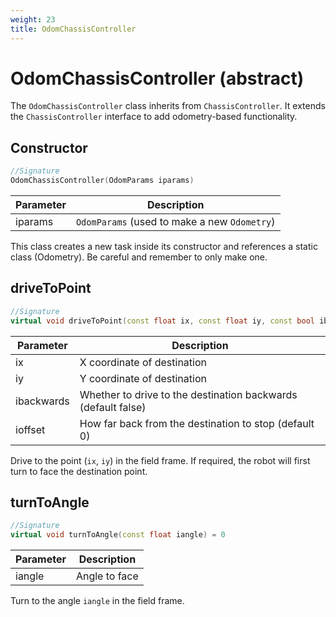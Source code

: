 ```yaml
---
weight: 23
title: OdomChassisController
---
```


# OdomChassisController (abstract)

The `OdomChassisController` class inherits from `ChassisController`. It extends the `ChassisController` interface to add odometry-based functionality.

## Constructor

```c++
//Signature
OdomChassisController(OdomParams iparams)
```

Parameter | Description
----------|------------
iparams | `OdomParams` (used to make a new `Odometry`)

<aside class="notice">
This class creates a new task inside its constructor and references a static class (Odometry). Be careful and remember to only make one.
</aside>

## driveToPoint

```c++
//Signature
virtual void driveToPoint(const float ix, const float iy, const bool ibackwards = false, const float ioffset = 0) = 0
```

Parameter | Description
----------|------------
ix | X coordinate of destination
iy | Y coordinate of destination
ibackwards | Whether to drive to the destination backwards (default false)
ioffset | How far back from the destination to stop (default 0)

Drive to the point (`ix`, `iy`) in the field frame. If required, the robot will first turn to face the destination point.

## turnToAngle

```c++
//Signature
virtual void turnToAngle(const float iangle) = 0
```

Parameter | Description
----------|------------
iangle | Angle to face

Turn to the angle `iangle` in the field frame.
